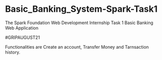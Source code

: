 # Basic_Banking_System-Spark-Task1

The Spark Foundation Web Development Internship Task 1
Basic Banking Web Application 

 #GRIPAUGUST21

Functionalities are Create an account, Transfer Money and Tarnsaction history.

